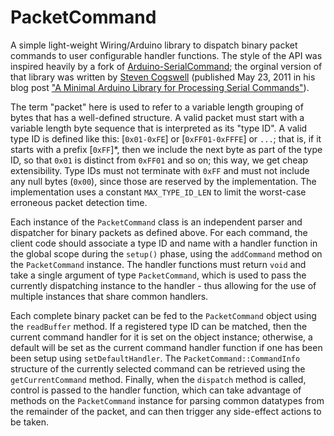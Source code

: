 PacketCommand
=============
A simple light-weight Wiring/Arduino library to dispatch binary packet commands 
to user configurable handler functions.  The style of the API was inspired heavily 
by a fork of [Arduino-SerialCommand](https://github.com/p-v-o-s/Arduino-SerialCommand); 
the orginal version of that library was written by [Steven Cogswell](http://husks.wordpress.com) (published May 23, 2011 in his blog post ["A Minimal Arduino Library for Processing Serial Commands"](http://husks.wordpress.com/2011/05/23/a-minimal-arduino-library-for-processing-serial-commands/)).


The term "packet" here is used to refer to a variable length grouping of bytes that has a well-defined structure.  A 
valid packet must start with a variable length byte sequence that is 
interpreted as its "type ID".  A valid type ID is defined like this:
[```0x01-0xFE```] or [```0xFF01-0xFFFE```] or ```...```; that is, if it starts 
with a prefix [```0xFF```]*, then we include the next byte as part of the type ID, 
so that ```0x01``` is distinct from ```0xFF01``` and so on; this way, we get 
cheap extensibility.  Type IDs must not terminate with ```0xFF``` and must not 
include any null bytes (```0x00```), since those are reserved by the implementation.
The implementation uses a constant ```MAX_TYPE_ID_LEN``` to limit the worst-case
erroneous packet detection time.

Each instance of the ```PacketCommand``` class is an independent parser and dispatcher
for binary packets as defined above.  For each command, the client code should 
associate a type ID and name with a handler function in the global scope during the 
```setup()```  phase, using the ```addCommand``` method on the ```PacketCommand``` 
instance.  The handler functions must return ```void``` and take a single argument of 
type ```PacketCommand```, which is used to pass the currently dispatching instance to 
the handler - thus allowing for the use of multiple instances that share common handlers.  

Each complete binary packet can be fed to the ```PacketCommand``` object using
the ```readBuffer``` method.  If a registered type ID can be matched, then the current 
command handler for it is set on the object instance; otherwise, a default will
be set as the current command handler function if one has been been setup using 
```setDefaultHandler```.  The ```PacketCommand::CommandInfo``` structure of the
currently selected command can be retrieved using the ```getCurrentCommand``` method.
Finally, when the ```dispatch``` method is called, control is passed to the handler 
function, which can take advantage of methods on the ```PacketCommand``` instance for 
parsing common datatypes from the remainder of the packet, and can then trigger any 
side-effect actions to be taken.
